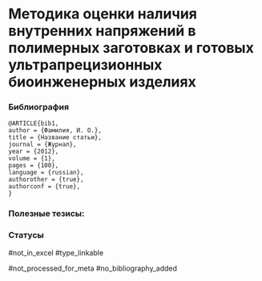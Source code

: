 # Методика оценки наличия внутренних напряжений в полимерных заготовках и готовых ультрапрецизионных биоинженерных изделиях

### Библиография
```
@ARTICLE{bib1,
author = {Фамилия, И. О.},
title = {Название статьи},
journal = {Журнал},
year = {2012},
volume = {1},
pages = {100},
language = {russian},
authorother = {true},
authorconf = {true},
}
```

### Полезные тезисы:

### Статусы
#not_in_excel 
#type_linkable 

#not_processed_for_meta
#no_bibliography_added
